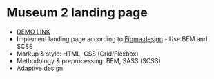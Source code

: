# Museum 2 landing page
- [DEMO LINK](https://tanyakovchuk.github.io/Museum/)
- Implement landing page according to [Figma design](https://www.figma.com/file/HL3XGt5ZatvJoYBhOaWY5x/museum-prototype?node-id=323%3A1957) - Use BEM and SCSS
- Markup & style: HTML, CSS (Grid/Flexbox)
- Methodology & preprocessing: BEM, SASS (SCSS)
- Adaptive design
